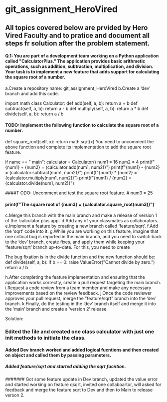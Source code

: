 # git_assignment_HeroVired
## All topics covered below are prvided by Hero Vired Faculty and to pratice and document all steps fr solution after the problem statement. 

#### Q.1: You are part of a development team working on a Python application called "CalculatorPlus." The application provides basic arithmetic operations, such as addition, subtraction, multiplication, and division. Your task is to implement a new feature that adds support for calculating the square root of a number. 

a.Create a repository name: git_assignment_HeroVired
b.Create a ‘dev’ branch and add this code.

import math class Calculator:
def add(self, a, b): return a + b
def subtract(self, a, b): return a - b
def multiply(self, a, b):
return a * b
def divide(self, a, b): return a / b

#### TODO: Implement the following function to calculate the square root of a number.
def square_root(self, x):
return math.sqrt(x)
You need to uncomment the above function and complete its implementation to add the square root feature.

if name  == " main":
calculator = Calculator()
num1 = 16
num2 = 4
print(f"{num1} + {num2} = {calculator.add(num1, num2)}") print(f"{num1} - {num2} = {calculator.subtract(num1, num2)}") print(f"{num1} * {num2} = {calculator.multiply(num1, num2)}") print(f"{num1} / {num2} = {calculator.divide(num1, num2)}")

####T ODO: Uncomment and test the square root feature. # num3 = 25
#### print(f"The square root of {num3} = {calculator.square_root(num3)}")

c.Merge this branch with the main branch and make a release of version 1 of the ‘calculator plus app’.
d.Add any of your classmates as collaborators.
e.Implement a feature by creating a new branch called ‘feature/sqrt’.
f.Add the ‘sqrt’ code into it.
g.While you are working on this feature, imagine that one critical bug is reported in the main branch, and you need to switch back to the ‘dev’ branch, create fixes, and apply them while keeping your ‘feature/sqrt’ branch up-to-date. For this, you need to create

The bug fixation is in the divide function and the new function should be: def divide(self, a, b):
if b == 0:
raise ValueError("Cannot divide by zero.") return a / b

h.After completing the feature implementation and ensuring that the application works correctly, create a pull request targeting the main branch.
i.Request a code review from a team member and make any necessary improvements based on the review feedback.
j.Once the code reviewer approves your pull request, merge the "feature/sqrt" branch into the ‘dev’ branch.
k.Finally, do the testing in the ‘dev’ branch itself and merge it into the ‘main’ branch and create a ‘version 2’ release.

Solution:

### Edited the file and created one class calculator with just one init methods to initiate the class.
#### Added Dev branch worked and added logical fucntions and then created on object and called them by passing parameters.
##### Added feature/sqrt and started adding the sqrt fucntion.
####### Got some feature update in Dev branch, updated the value error and started working on feature qsqrt, invited one collaboartor, will asked for feedback and merge the feature sqrt to Dev and then to Main to release verson 2.
